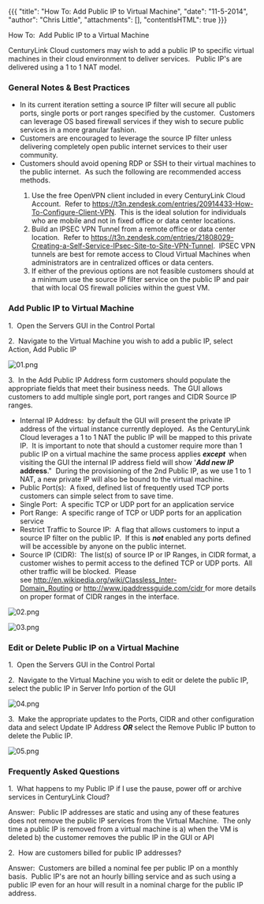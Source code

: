 {{{
  "title": "How To:  Add Public IP to Virtual Machine",
  "date": "11-5-2014",
  "author": "Chris Little",
  "attachments": [],
  "contentIsHTML": true
}}}

How To: &nbsp;Add Public IP to a Virtual Machine&nbsp;
<p>CenturyLink Cloud customers may wish to add a public IP to specific virtual machines in their cloud environment to deliver services. &nbsp; Public IP's are delivered using a 1 to 1 NAT model. &nbsp;</p>
<h3>General Notes &amp; Best Practices</h3>
<ul>
  <li>In its current iteration setting a source IP filter will secure all public ports, single ports or port ranges specified by the customer. &nbsp;Customers can leverage OS based firewall services if they wish to secure public services in a more granular
    fashion.</li>
  <li>Customers are encouraged to leverage the source IP filter unless delivering completely open public internet services to their user community. &nbsp;</li>
  <li>Customers should avoid opening RDP or SSH to their virtual machines to the public internet. &nbsp;As such the following are recommended access methods.</li>
  <ol>
    <li>Use the free OpenVPN client included in every CenturyLink Cloud Account. &nbsp;Refer to&nbsp;<a href="https://t3n.zendesk.com/entries/20914433-How-To-Configure-Client-VPN" target="_blank">https://t3n.zendesk.com/entries/20914433-How-To-Configure-Client-VPN</a>.
      &nbsp;This is the ideal solution for individuals who are mobile and not in fixed office or data center locations.</li>
    <li>Build an IPSEC VPN Tunnel from a remote office or data center location. &nbsp;Refer to&nbsp;<a href="https://t3n.zendesk.com/entries/21808029-Creating-a-Self-Service-IPsec-Site-to-Site-VPN-Tunnel" target="_blank">https://t3n.zendesk.com/entries/21808029-Creating-a-Self-Service-IPsec-Site-to-Site-VPN-Tunnel</a>.
      &nbsp;IPSEC VPN tunnels are best for remote access to Cloud Virtual Machines when administrators are in centralized offices or data centers. &nbsp;</li>
    <li>If either of the previous options are not feasible customers should at a minimum use the source IP filter service on the public IP and pair that with local OS firewall policies within the guest VM. &nbsp;</li>
  </ol>
</ul>
<h3>Add Public IP to Virtual Machine</h3>
<p>1. &nbsp;Open the Servers GUI in the Control Portal</p>
<p>2. &nbsp;Navigate to the Virtual Machine you wish to add a public IP, select Action, Add Public IP</p>
<p><img src="https://t3n.zendesk.com/attachments/token/pD4rAaJGHVHiZzXNabbgusnfs/?name=01.png" alt="01.png" />
</p>
<p>3. &nbsp;In the Add Public IP Address form customers should populate the appropriate fields that meet their business needs. &nbsp;The GUI allows customers to add multiple single port, port ranges and CIDR Source IP ranges. &nbsp;</p>
<ul>
  <li>Internal IP Address: &nbsp;by default the GUI will present the private IP address of the virtual instance currently deployed. &nbsp;As the CenturyLink Cloud leverages a 1 to 1 NAT the public IP will be mapped to this private IP. &nbsp;It is important
    to note that should a customer require more than 1 public IP on a virtual machine the same process applies <em><strong>except </strong></em><strong>&nbsp;</strong>when visiting the GUI the internal IP address field will show '<em><strong>Add new IP</strong></em><strong> address</strong>."
    &nbsp;During the provisioning of the 2nd Public IP, as we use 1 to 1 NAT, a new private IP will also be bound to the virtual machine.</li>
  <li>Public Port(s): &nbsp;A fixed, defined list of frequently used TCP ports customers can simple select from to save time. &nbsp;</li>
  <li>Single Port: &nbsp;A specific TCP or UDP port for an application service</li>
  <li>Port Range: &nbsp;A specific range of TCP or UDP ports for an application service</li>
  <li>Restrict Traffic to Source IP: &nbsp;A flag that allows customers to input a source IP filter on the public IP. &nbsp;If this is <em><strong>not</strong> </em>enabled any ports defined will be accessible by anyone on the public internet. &nbsp;</li>
  <li>Source IP (CIDR): &nbsp;The list(s) of source IP or IP Ranges, in CIDR format, a customer wishes to permit access to the defined TCP or UDP ports. &nbsp;All other traffic will be blocked. &nbsp;Please see&nbsp;<a href="http://en.wikipedia.org/wiki/Classless_Inter-Domain_Routing"
    target="_blank">http://en.wikipedia.org/wiki/Classless_Inter-Domain_Routing</a>&nbsp;or&nbsp;<a href="http://www.ipaddressguide.com/cidr" target="_blank">http://www.ipaddressguide.com/cidr&nbsp;</a>for more details on proper format of CIDR ranges
    in the interface.</li>
</ul>
<p><img src="https://t3n.zendesk.com/attachments/token/5Knyvmz71io1cpLJElYHBaXjL/?name=02.png" alt="02.png" />
</p>
<p><img src="https://t3n.zendesk.com/attachments/token/RKl4J0cEhefRQ9bEP59SQKOnv/?name=03.png" alt="03.png" />
</p>

<h3>Edit or Delete Public IP on a Virtual Machine</h3>
<p>1. &nbsp;Open the Servers GUI in the Control Portal</p>
<p>2. &nbsp;Navigate to the Virtual Machine you wish to edit or delete the public IP, select the public IP in Server Info portion of the GUI</p>
<p><img src="https://t3n.zendesk.com/attachments/token/6OJjXOHkmdK5BQbwHKWnSo2R1/?name=04.png" alt="04.png" />
</p>
<p>3. &nbsp;Make the appropriate updates to the Ports, CIDR and other configuration data and select Update IP Address <em><strong>OR</strong></em><strong>&nbsp;</strong>select the Remove Public IP button to delete the Public IP.</p>
<p><img src="https://t3n.zendesk.com/attachments/token/jj3lCcWD7iT3Ba3zW1l4Ss769/?name=05.png" alt="05.png" />
</p>
<h3>Frequently Asked Questions</h3>
<p>1. &nbsp;What happens to my Public IP if I use the pause, power off or archive services in CenturyLink Cloud?</p>
<p>Answer: &nbsp;Public IP addresses are static and using any of these features does not remove the public IP services from the Virtual Machine. &nbsp;The only time a public IP is removed from a virtual machine is a) when the VM is deleted b) the customer
  removes the public IP in the GUI or API</p>
<p>2. &nbsp;How are customers billed for public IP addresses? &nbsp;&nbsp;</p>
<p>Answer: &nbsp;Customers are billed a nominal fee per public IP on a monthly basis. &nbsp;Public IP's are not an hourly billing service and as such using a public IP even for an hour will result in a nominal charge for the public IP address. &nbsp;</p>
